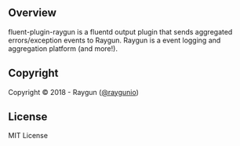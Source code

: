 ## Overview

fluent-plugin-raygun is a fluentd output plugin that sends aggregated errors/exception events to Raygun. Raygun is a event logging and aggregation platform (and more!).<br>

## Copyright

Copyright © 2018 - Raygun ([@raygunio](https://twitter.com/raygunio))

## License

MIT License

